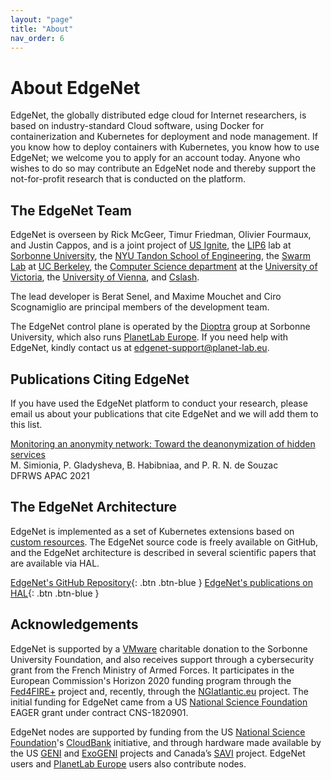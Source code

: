 ```yaml
---
layout: "page"
title: "About"
nav_order: 6
---
```


# About EdgeNet

EdgeNet, the globally distributed edge cloud for Internet researchers, is based on industry-standard Cloud software, using Docker for containerization and Kubernetes for deployment and node management.
If you know how to deploy containers with Kubernetes, you know how to use EdgeNet; we welcome you to apply for an account today.
Anyone who wishes to do so may contribute an EdgeNet node and thereby support the not-for-profit research that is conducted on the platform.  

## The EdgeNet Team

EdgeNet is overseen by Rick McGeer, Timur Friedman, Olivier Fourmaux, and Justin Cappos, and is a joint project of [US Ignite](https://www.us-ignite.org), the [LIP6](https://www.lip6.fr/) lab
at [Sorbonne University](https://www.sorbonne-universite.fr/),
the [NYU Tandon School of Engineering](https://engineering.nyu.edu/),
the [Swarm Lab](https://swarmlab.berkeley.edu/home) at [UC Berkeley](https://www.berkeley.edu/),
the [Computer Science department](https://www.uvic.ca/engineering/computerscience/) at
the [University of Victoria](https://www.uvic.ca/), the [University of Vienna](https://www.univie.ac.at/),
and [Cslash](https://cslash.net/).

The lead developer is Berat Senel, and Maxime Mouchet and Ciro Scognamiglio are principal members of the development team.

The EdgeNet control plane is operated by the [Dioptra](https://dioptra.io) group at Sorbonne University, which also runs [PlanetLab Europe](https://www.planet-lab.eu/).
If you need help with EdgeNet, kindly contact us at <edgenet-support@planet-lab.eu>.

## Publications Citing EdgeNet

If you have used the EdgeNet platform to conduct your research, please email us about your publications that cite EdgeNet and we will add them to this list.

[Monitoring an anonymity network: Toward the deanonymization of hidden services](https://dfrws.org/wp-content/uploads/2021/01/2021_APAC_paper-monitoring_an_anonymity_network-toward_the_deanonymization_of_hidden_services.pdf)  
M. Simionia, P. Gladysheva, B. Habibniaa, and P. R. N. de Souzac  
DFRWS APAC 2021

## The EdgeNet Architecture

EdgeNet is implemented as a set of Kubernetes extensions based
on [custom resources](https://kubernetes.io/docs/concepts/extend-kubernetes/api-extension/custom-resources/). The
EdgeNet source code is freely available on GitHub, and the EdgeNet architecture is described in several scientific
papers that are available via HAL.

[EdgeNet's GitHub Repository](https://github.com/EdgeNet-project/edgenet){: .btn .btn-blue }
[EdgeNet's publications on HAL](https://hal.archives-ouvertes.fr/search/index?q=EdgeNet){: .btn .btn-blue }


## Acknowledgements

EdgeNet is supported by a [VMware](https://www.vmware.com/) charitable donation to the Sorbonne University Foundation, and also receives support through a cybersecurity grant from the French Ministry of Armed Forces.
It participates in the European Commission's Horizon 2020 funding program through the [Fed4FIRE+](https://www.fed4fire.eu/) project and, recently, through the [NGIatlantic.eu](https://ngiatlantic.eu/) project.
The initial funding for EdgeNet came from a US [National Science Foundation](https://www.nsf.org/) EAGER grant under contract CNS-1820901.

EdgeNet nodes are supported by funding from the US [National Science Foundation](https://www.nsf.org/)'s [CloudBank](https://www.cloudbank.org) initiative, and through hardware made available by the US [GENI](https://geni.net) and [ExoGENI](http://www.exogeni.net/) projects and
Canada’s [SAVI](https://www.savinetwork.ca/) project.
EdgeNet users and [PlanetLab Europe](https://www.planet-lab.eu/) users also contribute nodes.
